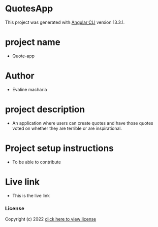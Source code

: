 # QuotesApp

This project was generated with [Angular CLI](https://github.com/angular/angular-cli) version 13.3.1.

# project name
* Quote-app

# Author
* Evaline macharia

# project description
* An application where users can create quotes and have those quotes voted on whether they are terrible or are inspirational. 

# Project setup instructions
* To be able to contribute

# Live link
* This is the live link 
<!-- ## Development server

Run `ng serve` for a dev server. Navigate to `http://localhost:4200/`. The application will automatically reload if you change any of the source files.

## Code scaffolding

Run `ng generate component component-name` to generate a new component. You can also use `ng generate directive|pipe|service|class|guard|interface|enum|module`.

## Build

Run `ng build` to build the project. The build artifacts will be stored in the `dist/` directory.

## Running unit tests

Run `ng test` to execute the unit tests via [Karma](https://karma-runner.github.io).

## Running end-to-end tests

Run `ng e2e` to execute the end-to-end tests via a platform of your choice. To use this command, you need to first add a package that implements end-to-end testing capabilities.

## Further help

To get more help on the Angular CLI use `ng help` or go check out the [Angular CLI Overview and Command Reference](https://angular.io/cli) page. -->

### License

Copyright (c) 2022 [click here to view license](LICENSE)